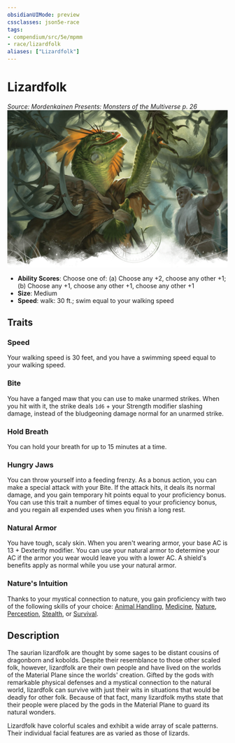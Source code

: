 ```yaml
---
obsidianUIMode: preview
cssclasses: json5e-race
tags:
- compendium/src/5e/mpmm
- race/lizardfolk
aliases: ["Lizardfolk"]
---
```

# Lizardfolk
*Source: Mordenkainen Presents: Monsters of the Multiverse p. 26*  
![](https://raw.githubusercontent.com/5etools-mirror-2/5etools-img/main/races/MPMM/Lizardfolk.webp#right)  

- **Ability Scores**: Choose one of: (a) Choose any +2, choose any other +1; (b) Choose any +1, choose any other +1, choose any other +1
- **Size**: Medium
- **Speed**: walk: 30 ft.; swim equal to your walking speed

## Traits

### Speed

Your walking speed is 30 feet, and you have a swimming speed equal to your walking speed.

### Bite

You have a fanged maw that you can use to make unarmed strikes. When you hit with it, the strike deals `1d6` + your Strength modifier slashing damage, instead of the bludgeoning damage normal for an unarmed strike.

### Hold Breath

You can hold your breath for up to 15 minutes at a time.

### Hungry Jaws

You can throw yourself into a feeding frenzy. As a bonus action, you can make a special attack with your Bite. If the attack hits, it deals its normal damage, and you gain temporary hit points equal to your proficiency bonus. You can use this trait a number of times equal to your proficiency bonus, and you regain all expended uses when you finish a long rest.

### Natural Armor

You have tough, scaly skin. When you aren't wearing armor, your base AC is 13 + Dexterity modifier. You can use your natural armor to determine your AC if the armor you wear would leave you with a lower AC. A shield's benefits apply as normal while you use your natural armor.

### Nature's Intuition

Thanks to your mystical connection to nature, you gain proficiency with two of the following skills of your choice: [Animal Handling](/3-Mechanics/CLI/rules/skills.md#Animal%20Handling), [Medicine](/3-Mechanics/CLI/rules/skills.md#Medicine), [Nature](/3-Mechanics/CLI/rules/skills.md#Nature), [Perception](/3-Mechanics/CLI/rules/skills.md#Perception), [Stealth](/3-Mechanics/CLI/rules/skills.md#Stealth), or [Survival](/3-Mechanics/CLI/rules/skills.md#Survival).

## Description

The saurian lizardfolk are thought by some sages to be distant cousins of dragonborn and kobolds. Despite their resemblance to those other scaled folk, however, lizardfolk are their own people and have lived on the worlds of the Material Plane since the worlds' creation. Gifted by the gods with remarkable physical defenses and a mystical connection to the natural world, lizardfolk can survive with just their wits in situations that would be deadly for other folk. Because of that fact, many lizardfolk myths state that their people were placed by the gods in the Material Plane to guard its natural wonders.

Lizardfolk have colorful scales and exhibit a wide array of scale patterns. Their individual facial features are as varied as those of lizards.